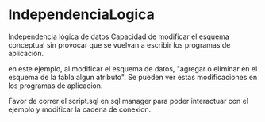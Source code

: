 # IndependenciaLogica
Independencia lógica de datos
Capacidad de modificar el esquema conceptual sin provocar que se vuelvan a escribir los programas de aplicación.

en este ejemplo, al modificar el esquema de datos, "agregar o eliminar en el esquema de la tabla algun atributo".
Se pueden ver estas modificaciones en los programas de aplicacion.

Favor de correr el script.sql en sql manager para poder interactuar con el ejemplo y modificar la cadena de conexion.
